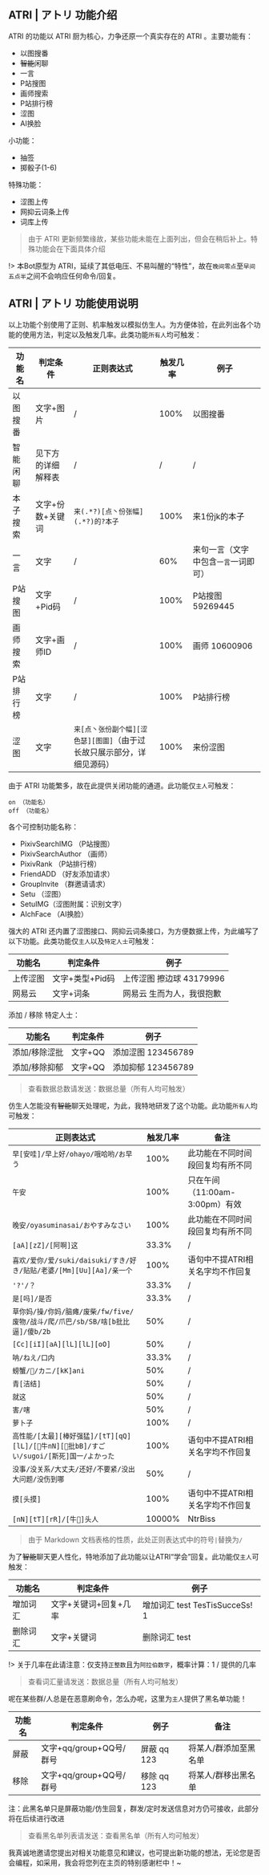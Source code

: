 ## ATRI | アトリ 功能介绍
ATRI 的功能以 ATRI 厨为核心，力争还原一个真实存在的 ATRI 。主要功能有：
- 以图搜番
- ~~智能~~闲聊
- 一言
- P站搜图
- 画师搜索
- P站排行榜
- 涩图
- AI换脸

小功能：
- 抽签
- 掷骰子(1-6)

特殊功能：
- 涩图上传
- 网抑云词条上传
- 词库上传

> 由于 ATRI 更新频繁缘故，某些功能未能在上面列出，但会在稍后补上。特殊功能会在下面具体介绍

!> 本Bot原型为 ATRI，延续了其低电压、不易叫醒的“特性”，故在`晚间零点`至`早间五点半`之间不会响应任何命令/回复。

## ATRI | アトリ 功能使用说明

以上功能个别使用了正则、机率触发以模拟仿生人。为方便体验，在此列出各个功能的使用方法，判定以及触发几率。此类功能`所有人`均可触发：

|功能名|判定条件|正则表达式|触发几率|例子|
| ------------ | ------------ | ------------ |------------ |------------ |
|以图搜番|文字+图片|/|100%|以图搜番|
|智能闲聊|见下方的详细解释表|/|/|/|
|本子搜索|文字+份数+关键词|`来(.*?)[点丶份张幅](.*?)的?本子`|100%|来1份jk的本子|
|一言|文字|/|60%|来句一言（文字中包含`一言`一词即可）|
|P站搜图|文字+Pid码|/|100%|P站搜图 59269445|
|画师搜索|文字+画师ID|/|100%|画师 10600906|
|P站排行榜|文字|/|100%|P站排行榜|
|涩图|文字|`来[点丶张份副个幅][涩色瑟][图圖]`（由于过长故只展示部分，详细见源码）|100%|来份涩图|



由于 ATRI 功能繁多，故在此提供关闭功能的通道。此功能仅`主人`可触发：
```
on （功能名）
off （功能名）
```
各个可控制功能名称：
- PixivSearchIMG （P站搜图）
- PixivSearchAuthor （画师）
- PixivRank （P站排行榜）
- FriendADD （好友添加请求）
- GroupInvite （群邀请请求）
- Setu （涩图）
- SetuIMG（涩图附属：识别文字）
- AIchFace （AI换脸）



强大的 ATRI 还内置了涩图接口、网抑云词条接口，为方便数据上传，为此编写了以下功能。此类功能仅`主人`以及`特定人士`可触发：

|功能名|判定条件|例子|
| ------------| ------------ |------------ |
|上传涩图|文字+类型+Pid码|上传涩图 擦边球 43179996|
|网易云|文字+词条|网易云 生而为人，我很抱歉|

添加 / 移除 特定人士：

|功能名|判定条件|例子|
| ------------| ------------ |------------ |
|添加/移除涩批|文字+QQ|添加涩图 123456789|
|添加/移除抑郁|文字+QQ|添加抑郁 123456789|

> 查看数据总数请发送：数据总量（所有人均可触发）



仿生人怎能没有~~智能~~聊天处理呢，为此，我特地研发了这个功能。此功能`所有人`均可触发：

|正则表达式|触发几率|备注|
| ------------ | ------------ | ------------ |
|`早[安哇]/早上好/ohayo/哦哈哟/お早う`|100%|此功能在不同时间段回复均有所不同|
|`午安`|100%|只在午间（11:00am-3:00pm）有效|
|`晚安/oyasuminasai/おやすみなさい`|100%|此功能在不同时间段回复均有所不同|
|`[aA][zZ]/[阿啊]这`|33.3%|/|
|`喜欢/爱你/爱/suki/daisuki/すき/好き/贴贴/老婆/[Mm][Uu][Aa]/亲一个`|100%|语句中不提ATRI相关名字均不作回复|
|`'?'/？`|33.3%|/|
|`是[吗]/是否`|33.3%|/|
|`草你妈/操/你妈/脑瘫/废柴/fw/five/废物/战斗/爬/爪巴/sb/SB/啥[b批比逼]/傻b/2b`|50%|/|
|`[Cc][iI][aA][lL][lL][oO]`|50%|/|
|`呐/ねえ/口内`|33.3%|/|
|`螃蟹/🦀/カニ/[kK]ani`|50%|/|
|`青[洁结]`|50%|/|
|`就这`|50%|/|
|`害/嗐`|50%|/|
|`萝卜子`|100%|/|
|`高性能/[太最][棒好强猛]/[tT][qQ][lL]/[🐂牛nN][🍺批bB]/すごい/sugoi/[斯死]国一/よかった`|100%|语句中不提ATRI相关名字均不作回复|
|`没事/没关系/大丈夫/还好/不要紧/没出大问题/没伤到哪`|50%|/|
|`摸[头摸]`|100%|语句中不提ATRI相关名字均不作回复|
|`[nN][tT][rR]/[牛🐂]头人`|10000%|NtrBiss|

> 由于 Markdown 文档表格的性质，此处正则表达式中的符号`|`替换为`/`



为了~~智能~~聊天更人性化，特地添加了此功能以让ATRI“学会”回复。此功能仅`主人`可触发：

|功能名|判定条件|例子|
| ------------ | ------------ | ------------ |
|增加词汇|文字+关键词+回复+几率|增加词汇 test TesTisSucceSs! 1|
|删除词汇|文字+关键词|删除词汇 test|

!> 关于几率在此请注意：仅支持`正整数`且为`阿拉伯数字`，概率计算：1 / 提供的几率

> 查看词汇量请发送：数据总量（所有人均可触发）



呢在某些群/人总是在恶意刷命令，怎么办呢，这里为`主人`提供了黑名单功能！

|功能名|判定条件|例子|备注|
| ------------ | ------------ | ------------ | ------------ |
|屏蔽|文字+qq/group+QQ号/群号| 屏蔽 qq 123|将某人/群添加至黑名单|
|移除|文字+qq/group+QQ号/群号| 移除 qq 123|将某人/群移出黑名单|

注：此黑名单只是屏蔽功能/仿生回复，群发/定时发送信息对方仍可接收，此部分将在后续进行改进

> 查看黑名单列表请发送：查看黑名单（所有人均可触发）


我真诚地邀请您提出对相关功能意见和建议，也可提出新功能的想法，无论您是否会编程，如采用，我会将您列在主页的特别感谢栏中！~
